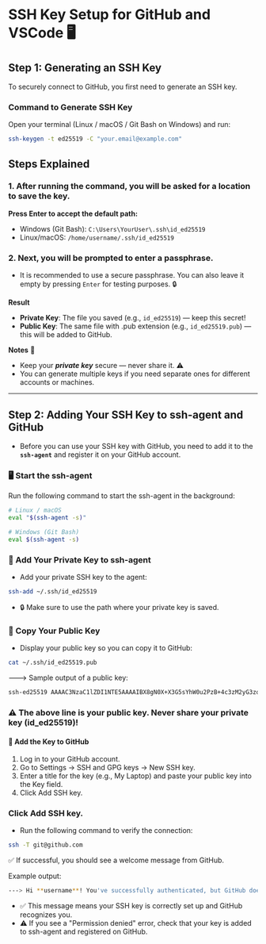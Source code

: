 # SSH Key Setup for GitHub and VSCode 🖥️

## Step 1: Generating an SSH Key

To securely connect to GitHub, you first need to generate an SSH key.

### Command to Generate SSH Key

Open your terminal (Linux / macOS / Git Bash on Windows) and run:

```bash
ssh-keygen -t ed25519 -C "your.email@example.com"
```

## Steps Explained
### 1. After running the command, you will be asked for a location to save the key.
**Press Enter to accept the default path:**
- Windows (Git Bash): `C:\Users\YourUser\.ssh\id_ed25519`
- Linux/macOS: `/home/username/.ssh/id_ed25519`

### 2. Next, you will be prompted to enter a passphrase.
- It is recommended to use a secure passphrase. You can also leave it empty by pressing `Enter` for testing purposes. 🔒

**Result**
- **Private Key**: The file you saved (e.g., `id_ed25519`) — keep this secret!
- **Public Key**: The same file with .pub extension (e.g., `id_ed25519.pub`) — this will be added to GitHub.

**Notes** 🧐
- Keep your ***private key*** secure — never share it. ⚠️
- You can generate multiple keys if you need separate ones for different accounts or machines.

---

## Step 2: Adding Your SSH Key to ssh-agent and GitHub

- Before you can use your SSH key with GitHub, you need to add it to the **`ssh-agent`** and register it on your GitHub account.

### 🖥️ Start the ssh-agent

Run the following command to start the ssh-agent in the background:

```bash
# Linux / macOS
eval "$(ssh-agent -s)"

# Windows (Git Bash)
eval $(ssh-agent -s)
```

### 🔑 Add Your Private Key to ssh-agent
- Add your private SSH key to the agent:
```bash
ssh-add ~/.ssh/id_ed25519
```
- 🔒 Make sure to use the path where your private key is saved.

### 🔑 Copy Your Public Key
- Display your public key so you can copy it to GitHub:
```bash
cat ~/.ssh/id_ed25519.pub
```

---> Sample output of a public key:
```bash
ssh-ed25519 AAAAC3NzaC1lZDI1NTE5AAAAIBX8gN0X+X3G5sYhW0u2PzB+4c3zM2yG3zqM1t1a2XyZ your.email@example.com
```
### **⚠️ The above line is your public key. Never share your private key (id_ed25519)!**

#### 🐙 Add the Key to GitHub
1. Log in to your GitHub account.
2. Go to Settings → SSH and GPG keys → New SSH key.
3. Enter a title for the key (e.g., My Laptop) and paste your public key into the Key field.
4. Click Add SSH key.

### Click Add SSH key.
- Run the following command to verify the connection:
```bash
ssh -T git@github.com
```
✅ If successful, you should see a welcome message from GitHub.


 Example output:
```bash
---> Hi **username**! You've successfully authenticated, but GitHub does not provide shell access.
```
- ✅ This message means your SSH key is correctly set up and GitHub recognizes you.
- ⚠️ If you see a "Permission denied" error, check that your key is added to ssh-agent and registered on GitHub.




